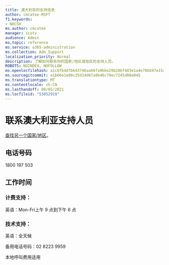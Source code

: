 ```yaml
---
title: 澳大利亚的支持信息
author: cmcatee-MSFT
f1.keywords:
- NOCSH
ms.author: cmcatee
manager: scotv
audience: Admin
ms.topic: reference
ms.service: o365-administration
ms.collection: Adm_Support
localization_priority: Normal
description: 了解如何联系你的国家/地区或地区的支持人员。
ROBOTS: NOINDEX, NOFOLLOW
ms.openlocfilehash: a1c6fb4d7b643746aa66fa9bbe29b286f403e1a4e78bb97e15a3a782e0f2f3f2
ms.sourcegitcommit: a1b66e1e80c25d14d67a9b46c79ec7245d88e045
ms.translationtype: MT
ms.contentlocale: zh-CN
ms.lasthandoff: 08/05/2021
ms.locfileid: "53852919"
---
```

# <a name="contact-support-for-australia"></a>联系澳大利亚支持人员

[查找另一个国家/地区](../../business-video/get-help-support.md)。

## <a name="phone-number"></a>电话号码
1800 197 503

## <a name="hours"></a>工作时间
### <a name="billing-support"></a>计费支持：

英语：Mon-Fri上午 9 点到下午 6 点

### <a name="technical-support"></a>技术支持：

英语：全天候

备用电话号码：02 8223 9959

本地呼叫费用适用
